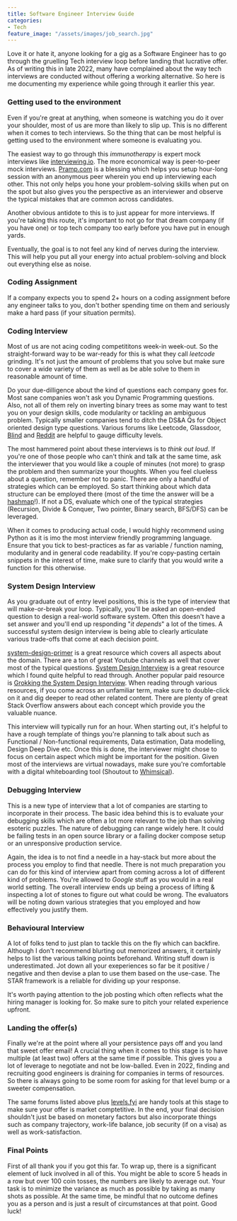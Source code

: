 ```yaml
---
title: Software Engineer Interview Guide
categories:
- Tech
feature_image: "/assets/images/job_search.jpg"
---
```


Love it or hate it, anyone looking for a gig as a Software Engineer has to go through the gruelling Tech interview loop before landing that lucrative offer. As of writing this in late 2022, many have complained about the way tech interviews are conducted without offering a working alternative. So here is me documenting my experience while going through it earlier this year.

### Getting used to the environment

Even if you're great at anything, when someone is watching you do it over your shoulder, most of us are more than likely to slip up. This is no different when it comes to tech interviews. So the thing that can be most helpful is getting used to the environment where someone is evaluating you. 

The easiest way to go through this _immunotherapy_ is expert mock interviews like [interviewing.io](https://interviewing.io/). The more economical way is peer-to-peer mock interviews. [Pramp.com](https://www.pramp.com) is a blessing which helps you setup hour-long session with an anonymous peer wherein you end up interviewing each other. This not only helps you hone your problem-solving skills when put on the spot but also gives you the perspective as an interviewer and observe the typical mistakes that are common across candidates.

Another obvious antidote to this is to just appear for more interviews. If you're taking this route, it's important to not go for that dream company (if you have one) or top tech company too early before you have put in enough yards.

Eventually, the goal is to not feel any kind of nerves during the interview. This will help you put all your energy into actual problem-solving and block out everything else as noise.

### Coding Assignment

If a company expects you to spend 2+ hours on a coding assignment before any engineer talks to you, don't bother spending time on them and seriously make a hard pass (if your situation permits).

### Coding Interview

Most of us are not acing coding competititons week-in week-out. So the straight-forward way to be war-ready for this is what they call _leetcode_ grinding. It's not just the amount of problems that you solve but make sure to cover a wide variety of them as well as be able solve to them in reasonable amount of time. 

Do your due-dilligence about the kind of questions each company goes for. Most sane companies won't ask you Dynamic Programming questions. Also, not all of them rely on inverting binary trees as some may want to test you on your design skills, code modularity or tackling an ambiguous problem. Typically smaller companies tend to ditch the DS&A Qs for Object oriented design type questions. Various forums like Leetcode, Glassdoor, [Blind](https://www.teamblind.com/) and [Reddit](https://www.reddit.com/r/cscareerquestions/) are helpful to gauge difficulty levels.

The most hammered point about these interviews is to _think out loud_. If you're one of those people who can't think and talk at the same time, ask the interviewer that you would like a couple of minutes (not more) to grasp the problem and then summarize your thoughts. When you feel clueless about a question, remember not to panic. There are only a handful of strategies which can be employed. So start thinking about which data structure can be employed there (most of the time the answer will be a [hashmap](https://www.youtube.com/watch?v=5bId3N7QZec)!). If not a DS, evaluate which one of the typical strategies (Recursion, Divide & Conquer, Two pointer, Binary search, BFS/DFS) can be leveraged.

When it comes to producing actual code, I would highly recommend using Python as it is imo the most interview friendly programming language. Ensure that you tick to best-practices as far as variable / function naming, modularity and in general code readability. If you're copy-pasting certain snippets in the interest of time, make sure to clarify that you would write a function for this otherwise.

### System Design Interview

As you graduate out of entry level positions, this is the type of interview that will make-or-break your loop. Typically, you'll be asked an open-ended question to design a real-world software system. Often this doesn't have a set answer and you'll end up responding "_it depends_" a lot of the times. A successful system design interview is being able to clearly articulate various trade-offs that come at each decision point. 

[system-design-primer](https://github.com/donnemartin/system-design-primer) is a great resource which covers all aspects about the domain. There are a ton of great Youtube channels as well that cover most of the typical questions. [System Design Interview](https://www.amazon.com/System-Design-Interview-insiders-Second/dp/B08CMF2CQF) is a great resource which I found quite helpful to read through. Another popular paid resource is [Grokking the System Design Interview](https://www.educative.io/courses/grokking-the-system-design-interview). When reading through various resources, if you come across an unfamiliar term, make sure to double-click on it and dig deeper to read other related content. There are plenty of great Stack Overflow answers about each concept which provide you the valuable nuance.

This interview will typically run for an hour. When starting out, it's helpful to have a rough template of things you're planning to talk about such as Functional / Non-functional requirements, Data estimation, Data modelling, Design Deep Dive etc. Once this is done, the interviewer might chose to focus on certain aspect which might be important for the position. Given most of the interviews are virtual nowadays, make sure you're comfortable with a digital whiteboarding tool (Shoutout to [Whimsical](https://whimsical.com/)).

### Debugging Interview

This is a new type of interview that a lot of companies are starting to incorporate in their process. The basic idea behind this is to evaluate your debugging skills which are often a lot more relevant to the job than solving esoteric puzzles. The nature of debugging can range widely here. It could be failing tests in an open source library or a failing docker compose setup or an unresponsive production service. 

Again, the idea is to not find a needle in a hay-stack but more about the process you employ to find that needle. There is not much preparation you can do for this kind of interview apart from coming across a lot of different kind of problems. You're allowed to _Google_ stuff as you would in a real world setting. The overall interview ends up being a process of lifting & inspecting a lot of stones to figure out what could be wrong. The evaluators will be noting down various strategies that you employed and how effectively you justify them.

### Behavioural Interview

A lot of folks tend to just plan to tackle this on the fly which can backfire. Although I don't recommend blurting out memorized answers, it certainly helps to list the various talking points beforehand. Writing stuff down is underestimated. Jot down all your exeperiences so far be it positive / negative and then devise a plan to use them based on the use-case. The STAR framework is a reliable for dividing up your response.

It's worth paying attention to the job posting which often reflects what the hiring manager is looking for. So make sure to pitch your related experience upfront. 

### Landing the offer(s)

Finally we're at the point where all your persistence pays off and you land that sweet offer email! A crucial thing when it comes to this stage is to have multiple (at least two) offers at the same time if possible. This gives you a lot of leverage to negotiate and not be low-balled. Even in 2022, finding and recruiting good engineers is draining for companies in terms of resources. So there is always going to be some room for asking for that level bump or a sweeter compensation. 

The same forums listed above plus [levels.fyi](https://www.levels.fyi/) are handy tools at this stage to make sure your offer is market comptetitive. In the end, your final decision shouldn't just be based on monetary factors but also incorporate things such as company trajectory, work-life balance, job security (if on a visa) as well as work-satisfaction.

### Final Points

First of all thank you if you got this far. To wrap up, there is a significant element of luck involved in all of this. You might be able to score 5 heads in a row but over 100 coin tosses, the numbers are likely to average out. Your task is to minimize the variance as much as possible by taking as many shots as possible. At the same time, be mindful that no outcome defines you as a person and is just a result of circumstances at that point. Good luck!
